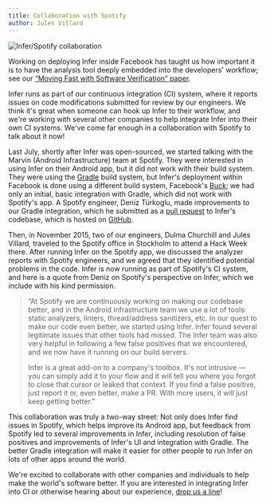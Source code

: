 ```yaml
---
title: Collaboration with Spotify
author: Jules Villard
---
```


![Infer/Spotify collaboration](/img/blog/Infer-Spotify.png)

Working on deploying Infer inside Facebook has taught us how important it is to
have the analysis tool deeply embedded into the developers' workflow; see our
[“Moving Fast with Software Verification” paper](https://research.facebook.com/publications/moving-fast-with-software-verification/).

Infer runs as part of our continuous integration (CI) system, where it reports
issues on code modifications submitted for review by our engineers. We think
it's great when someone can hook up Infer to their workflow, and we're working
with several other companies to help integrate Infer into their own CI systems.
We've come far enough in a collaboration with Spotify to talk about it now!

Last July, shortly after Infer was open-sourced, we started talking with the
Marvin (Android Infrastructure) team at Spotify. They were interested in using
Infer on their Android app, but it did not work with their build system. They
were using the [Gradle](http://gradle.org/) build system, but Infer's deployment
within Facebook is done using a different build system, Facebook's
[Buck](https://buckbuild.com/); we had only an initial, basic integration with
Gradle, which did not work with Spotify's app. A Spotify engineer, Deniz
Türkoglu, made improvements to our Gradle integration, which he submitted as a
[pull request](https://github.com/facebook/infer/pull/131) to Infer's codebase,
which is hosted on [GitHub](https://github.com/facebook/infer/).

Then, in November 2015, two of our engineers, Dulma Churchill and Jules Villard,
traveled to the Spotify office in Stockholm to attend a Hack Week there. After
running Infer on the Spotify app, we discussed the analyzer reports with Spotify
engineers, and we agreed that they identified potential problems in the code.
Infer is now running as part of Spotify's CI system, and here is a quote from
Deniz on Spotify's perspective on Infer, which we include with his kind
permission.

> “At Spotify we are continuously working on making our codebase better, and in
> the Android infrastructure team we use a lot of tools: static analyzers,
> linters, thread/address sanitizers, etc. In our quest to make our code even
> better, we started using Infer. Infer found several legitimate issues that
> other tools had missed. The Infer team was also very helpful in following a
> few false positives that we encountered, and we now have it running on our
> build servers.
>
> Infer is a great add-on to a company's toolbox. It's not intrusive — you can
> simply add it to your flow and it will tell you where you forgot to close that
> cursor or leaked that context. If you find a false positive, just report it
> or, even better, make a PR. With more users, it will just keep getting
> better.”

This collaboration was truly a two-way street: Not only does Infer find issues
in Spotify, which helps improve its Android app, but feedback from Spotify led
to several improvements in Infer, including resolution of false positives and
improvements of Infer's UI and integration with Gradle. The better Gradle
integration will make it easier for other people to run Infer on lots of other
apps around the world.

We're excited to collaborate with other companies and individuals to help make
the world's software better. If you are interested in integrating Infer into CI
or otherwise hearing about our experience, [drop us a line](/docs/support)!

